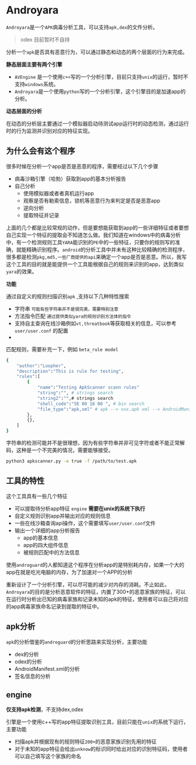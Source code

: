 # Androyara
`Androyara`是一个`APK`病毒分析工具，可以支持`apk,dex`的文件分析。
> odex 目前暂时不自持

分析一个`apk`是否具有恶意行为，可以通过静态和动态的两个层面的行为来完成。

**静态层面主要有两个引擎**
* `AVEngine` 是一个使用`c++`写的一个分析引擎，目前只支持`unix`的运行，暂时不支持`windows`系统。
* `Androyara`是一个使用`python`写的一个分析引擎，这个引擎目的是加速app的分析。

**动态层面的分析**

在动态的分析层主要通过一个模拟器启动待测试app运行时的动态检测，通过运行时的行为监测并识别对应的特征实现。

## 为什么会有这个程序
很多时候在分析一个app是否是恶意的程序，需要经过以下几个步骤
* 病毒沙箱引擎（哈勃）获取到app的基本分析报告
* 自己分析
    * 使用模拟器或者者真机运行app
    * 观察是否有勒索信息，锁机等恶意行为来判定是否是恶意app
    * 逆向分析
    * 提取特征并记录

上面的几个都是比较常规的动作，但是要想能获取到app的一些详细特征或者要想自己实现一个特征的提取会不知道怎么做。我们知道在windows中的病毒分析中，有一个检测规则工具`YARA`能识别的`PE`中的一些特征，只要你的规则写的准确，就能精确识别程序。`android`的分析工具中并未有这种比较精确的检测程序，很多都是检测`pkg,md5,一些厂商提供的api`来确定一个app是否是恶意。所以，我写这个工具的目的就是能提供一个工具能根据自己的规则来识别的app，达到类似`yara`的效果。

**功能**

通过自定义的规则扫描识别`apk` ,支持以下几种特性搜索
* 字符串 `可能有些字符串并不是很完美，需要特别注意`
* 方法指令匹配 `通过提供类似yara的规则识别方法体的指令`
* 支持自主查询在线沙箱例如`vt,threatbook`等获取相关的信息，可以参考`user/user.conf` 的配置
* 

匹配规则，需要补充一下，例如 `beta_rule model`
```sh
{
    "author":"Loopher",
    "description":"This is rule for testing",
    "rules":[
        {
            "name":"Testing ApkScanner scann rules"
            "string":"", # strings search 
            "string2":"",# strings search
            "shell_code":"5E 00 16 00 ", # bin search 
            "file_type":"apk,xml" # apk --> xxx.apk xml --> AndroidManifest.xml
        },
        {},
    ]
}
```

字符串的检测可能并不是很理想，因为有些字符串并非可见字符或者不能正常解码，这种是一个不完美的情况，需要能够接受。
```sh
python3 apkscanner.py -e true -f /path/to/test.apk
```



## 工具的特性
这个工具具有一些几个特征
* 可以提取待分析app特征 `engine` **需要在unix的系统下执行**
* 自定义规则识别app并输出对应的规则信息
* 一些在线沙箱查询api操作，这个需要填写`user/user.conf`文件
* 输出一个详细的app分析报告
    * app的基本信息
    * app的四大组件信息
    * 被规则匹配中的方法信息

使用`androguard`的人都知道这个程序在分析app的是特别耗内存，如果一个大的app在就是吃光电脑的内存，为了加速对一个APP的分析

重新设计了一个分析引擎，可以尽可能的减少对内存的消耗。不止如此，`Androyara`的目的是分析恶意软件的特征，内置了300+的恶意家族的特征，可以在运行时分析出已知的病毒家族和记录未知的apk的特征，使用者可以自己将对应的app病毒家族命名记录到提取的特征中。


## apk分析
`apk`的分析借鉴的`androguard`的分析思路来实现分析，主要功能
* dex的分析
* odex的分析
* AndroidManifest.xml的分析
* 签名信息的分析

## engine

**仅支持apk检测**，不支持dex,odex

引擎是一个使用c++写的app特征提取识别工具，目前只能在`unix`的系统下运行，主要功能
* 扫描apk并根据现有的规则特征`200+`的恶意家族识别先用的特征
* 对于未知的app特征会给出`unknow`的标识同时给出对应的识别特征码，使用者可以自己填写这个家族的命名

